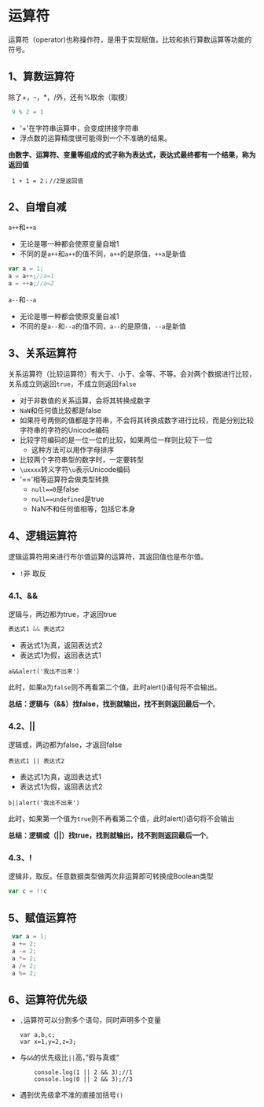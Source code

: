 # 运算符

运算符（operator)也称操作符，是用于实现赋值，比较和执行算数运算等功能的符号。

## 1、算数运算符

除了+，-，*，/外，还有%取余（取模）

```js
 9 % 2 = 1
```

- '+'在字符串运算中，会变成拼接字符串
- 浮点数的运算精度很可能得到一个不准确的结果。

**由数字、运算符、变量等组成的式子称为表达式，表达式最终都有一个结果，称为返回值**

```
 1 + 1 = 2；//2是返回值
```

## 2、自增自减

`a++`和`++a`

- 无论是哪一种都会使原变量自增1
- 不同的是`a++`和`a++`的值不同，`a++`的是原值，`++a`是新值

````js
var a = 1;
a = a++;//a=1
a = ++a;//a=2
````

`a--`和`--a`

- 无论是哪一种都会使原变量自减1
- 不同的是`a--`和`--a`的值不同，`a--`的是原值，`--a`是新值

## 3、关系运算符

关系运算符（比较运算符）有大于、小于、全等、不等。会对两个数据进行比较，关系成立则返回`true`，不成立则返回`false`

- 对于非数值的关系运算，会将其转换成数字
- `NaN`和任何值比较都是false
- 如果符号两侧的值都是字符串，不会将其转换成数字进行比较，而是分别比较字符串的字符的Unicode编码
- 比较字符编码的是一位一位的比较，如果两位一样则比较下一位
  - 这种方法可以用作字母排序
- 比较两个字符串型的数字时，一定要转型
- `\uxxxx`转义字符`\u`表示Unicode编码
- '=='相等运算符会做类型转换
  - `null==0`是false
  - `null==undefined`是true
  - NaN不和任何值相等，包括它本身

## 4、逻辑运算符

逻辑运算符用来进行布尔值运算的运算符，其返回值也是布尔值。

- `!`非 取反

### 4.1、&&

逻辑与，两边都为true，才返回true

```css
表达式1 && 表达式2
```

- 表达式1为真，返回表达式2
- 表达式1为假，返回表达式1

```
a&&alert('我出不出来')
```

此时，如果a为`false`则不再看第二个值，此时alert()语句将不会输出。

**总结：逻辑与（&&）找false，找到就输出，找不到则返回最后一个**。

### 4.2、||

逻辑或，两边都为false，才返回false

```
表达式1 || 表达式2
```

- 表达式1为真，返回表达式1
- 表达式1为假，返回表达式2

```
b||alert('我出不出来')
```

此时，如果第一个值为`true`则不再看第二个值，此时alert()语句将不会输出

**总结：逻辑或（||）找true，找到就输出，找不到则返回最后一个**。

### 4.3、!

逻辑非，取反。任意数据类型做两次非运算即可转换成Boolean类型

```js
var c = !!c
```

## 5、赋值运算符

```js
 var a = 1;
 a += 2;
 a -= 2;
 a *= 2;
 a /= 2;
 a %= 2;
```

## 6、运算符优先级

- `,`运算符可以分割多个语句，同时声明多个变量

  ```
  var a,b,c;
  var x=1,y=2,z=3;
  ```

- 与`&&`的优先级比`||`高，”假与真或“

  ```
      console.log(1 || 2 && 3);//1
      console.log(0 || 2 && 3);//3
  ```

- 遇到优先级拿不准的直接加括号`()`

